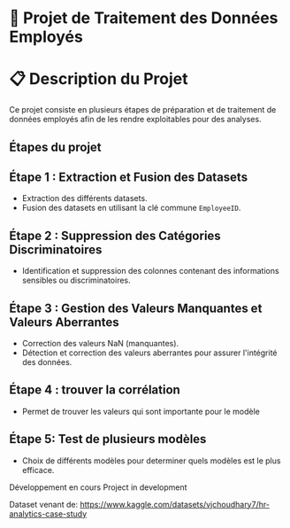 # 🚀 Projet de Traitement des Données Employés
# 📋 Description du Projet
Ce projet consiste en plusieurs étapes de préparation et de traitement de données employés afin de les rendre exploitables pour des analyses.

## Étapes du projet
## Étape 1 : Extraction et Fusion des Datasets
- Extraction des différents datasets.
- Fusion des datasets en utilisant la clé commune ```EmployeeID```.

## Étape 2 : Suppression des Catégories Discriminatoires
- Identification et suppression des colonnes contenant des informations sensibles ou discriminatoires.

## Étape 3 : Gestion des Valeurs Manquantes et Valeurs Aberrantes
- Correction des valeurs NaN (manquantes).
- Détection et correction des valeurs aberrantes pour assurer l'intégrité des données.

## Étape 4 : trouver la corrélation
- Permet de trouver les valeurs qui sont importante pour le modèle

## Étape 5: Test de plusieurs modèles
- Choix de différents modèles pour determiner quels modèles est le plus efficace.

Développement en cours
Project in development

Dataset venant de: https://www.kaggle.com/datasets/vjchoudhary7/hr-analytics-case-study
